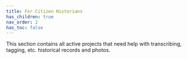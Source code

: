 ```yaml
---
title: For Citizen Historians
has_children: true
nav_order: 2
has_toc: false
---
```


This section contains all active projects that need help with transcribing, tagging, etc. historical records and photos.
